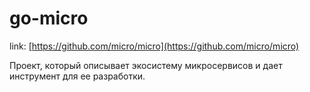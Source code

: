 # go-micro

link: [https://github.com/micro/micro](https://github.com/micro/micro)

Проект, который описывает экосистему микросервисов и дает инструмент для ее разработки.

